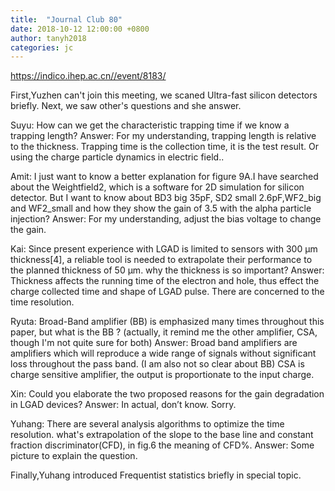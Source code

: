 ```yaml
---
title:  "Journal Club 80"
date: 2018-10-12 12:00:00 +0800
author: tanyh2018
categories: jc
---
```


<https://indico.ihep.ac.cn//event/8183/>

First,Yuzhen can't join this meeting, we scaned Ultra-fast silicon detectors briefly. Next, we saw other's questions and she answer.

Suyu:
  How can we get the characteristic trapping time if we know a trapping length?
Answer: 
  For my understanding, trapping length is relative to the thickness. Trapping time is the collection time, it is the test result. Or using the charge particle dynamics in electric field.. 

Amit:
  I just want to know a better explanation for figure 9A.I have searched about the Weightfield2, which is a software for 2D simulation for silicon detector. But I want to know about BD3 big 35pF, SD2 small 2.6pF,WF2_big and WF2_small and how they show the gain of 3.5 with the alpha particle injection?
Answer:
  For my understanding, adjust the bias voltage to change the gain.

Kai: 
  Since present experience with LGAD is limited to sensors with 300 μm thickness[4], a reliable tool is needed to extrapolate their performance to the planned
  thickness of 50 μm. why the thickness is so important?
Answer:
  Thickness affects the running time of the electron and hole, thus effect the charge collected time and shape of LGAD pulse. There are concerned to the time resolution.

Ryuta:
  Broad-Band amplifier (BB) is emphasized many times throughout this paper, but what is the BB ? (actually, it remind me the other amplifier, CSA, though I'm not quite sure for both) 
Answer:
  Broad band amplifiers are amplifiers which will reproduce a wide range of signals without significant loss throughout the pass band. (I am also not so clear about BB)
CSA is charge sensitive amplifier, the output is proportionate to the input charge.

Xin: 
  Could you elaborate the two proposed reasons for the gain degradation in LGAD devices?
Answer: 
  In actual, don’t know. Sorry.

Yuhang: 
  There are several analysis algorithms to optimize the time resolution. what's extrapolation of the slope to the base line and constant fraction discriminator(CFD), in fig.6 the meaning of CFD%. 
Answer:
  Some picture to explain the question.

Finally,Yuhang introduced Frequentist statistics briefly in special topic.
